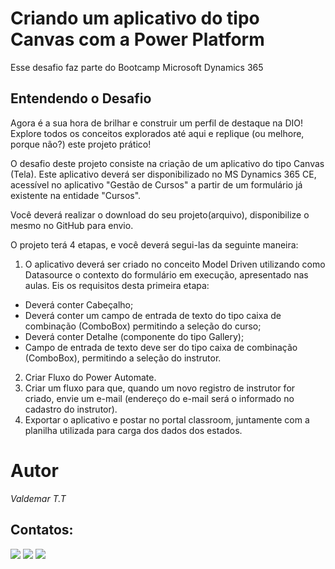 # Criando um aplicativo do tipo Canvas com a Power Platform
Esse desafio faz parte do Bootcamp Microsoft Dynamics 365

## **Entendendo o Desafio**
Agora é a sua hora de brilhar e construir um perfil de destaque na DIO! Explore todos os conceitos explorados até aqui e replique (ou melhore, porque não?) este projeto prático!

O desafio deste projeto consiste na criação de um aplicativo do tipo Canvas (Tela). Este aplicativo deverá ser disponibilizado no MS Dynamics 365 CE, acessível no aplicativo "Gestão de Cursos" a partir de um formulário já existente na entidade "Cursos".

Você deverá realizar o download do seu projeto(arquivo), disponibilize o mesmo no GitHub para envio.

O projeto terá 4 etapas, e você deverá segui-las da seguinte maneira:

1. O aplicativo deverá ser criado no conceito Model Driven utilizando como Datasource o contexto do formulário em execução, apresentado nas aulas. Eis os requisitos desta primeira etapa:
- Deverá conter Cabeçalho;
-  Deverá conter um campo de entrada de texto do tipo caixa de combinação (ComboBox) permitindo a seleção do curso;
-  Deverá conter Detalhe (componente do tipo Gallery);
- Campo de entrada de texto deve ser do tipo caixa de combinação (ComboBox), permitindo a seleção do instrutor.
2. Criar Fluxo do Power Automate.
3. Criar um fluxo para que, quando um novo registro de instrutor for criado, envie um e-mail (endereço do e-mail será o informado no cadastro do instrutor).
4. Exportar o aplicativo e postar no portal classroom, juntamente com a planilha utilizada para carga dos dados dos estados.


# Autor

_Valdemar T.T_
<br>

## Contatos:

<div>
  
<a href="https://www.dio.me/users/vteider" target="_blank"><img loading="lazy" src="https://img.shields.io/badge/Perfil-FF0000?style=for-the-badge&logo=Perfil&logoColor=white" target="_blank"></a>
<a href = "mailto:vteider@yahoo.com.br"><img loading="lazy" src="https://img.shields.io/badge/Email-33BD01?style=for-the-badge&logo=yahoo&logoColor=white" target="_blank"></a>
<a href="https://www.linkedin.com/in/valdemar-teider-5336b394/" target="_blank"><img loading="lazy" src="https://img.shields.io/badge/VALDEMAR-0077B5?style=for-the-badge&logo=linkedin&logoColor=white" target="_blank"></a>   
</div>
